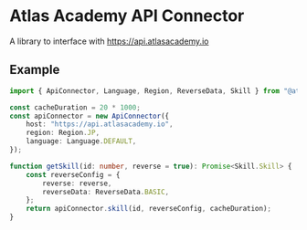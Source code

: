 # Atlas Academy API Connector

A library to interface with https://api.atlasacademy.io


## Example

```typescript
import { ApiConnector, Language, Region, ReverseData, Skill } from "@atlasacademy/api-connector";

const cacheDuration = 20 * 1000;
const apiConnector = new ApiConnector({
    host: "https://api.atlasacademy.io",
    region: Region.JP,
    language: Language.DEFAULT,
});

function getSkill(id: number, reverse = true): Promise<Skill.Skill> {
    const reverseConfig = {
        reverse: reverse,
        reverseData: ReverseData.BASIC,
    };
    return apiConnector.skill(id, reverseConfig, cacheDuration);
}
```
